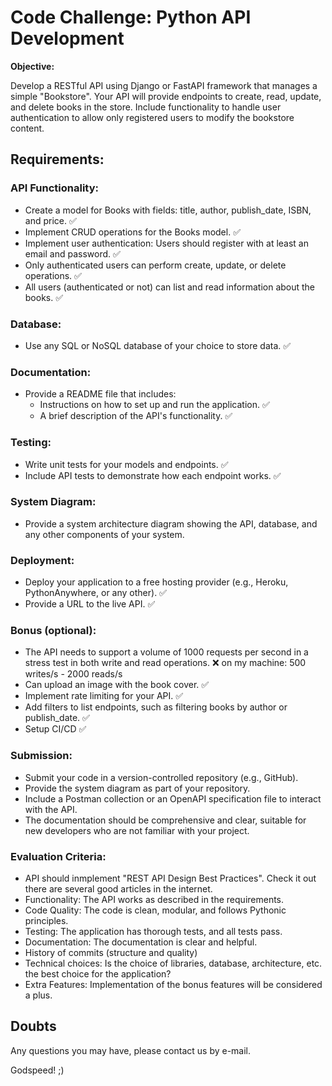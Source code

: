# Code Challenge: Python API Development

**Objective:**

Develop a RESTful API using Django or FastAPI framework that manages a simple "Bookstore". Your API will provide endpoints to create, read, update, and delete books in the store. Include functionality to handle user authentication to allow only registered users to modify the bookstore content.

## Requirements:

### API Functionality:

- Create a model for Books with fields: title, author, publish_date, ISBN, and price. ✅
- Implement CRUD operations for the Books model. ✅
- Implement user authentication: Users should register with at least an email and password. ✅
- Only authenticated users can perform create, update, or delete operations. ✅
- All users (authenticated or not) can list and read information about the books. ✅

### Database:

- Use any SQL or NoSQL database of your choice to store data. ✅

### Documentation:

- Provide a README file that includes:
  - Instructions on how to set up and run the application. ✅
  - A brief description of the API's functionality. ✅

### Testing:

- Write unit tests for your models and endpoints. ✅
- Include API tests to demonstrate how each endpoint works. ✅

### System Diagram:

- Provide a system architecture diagram showing the API, database, and any other components of your system.

### Deployment:

- Deploy your application to a free hosting provider (e.g., Heroku, PythonAnywhere, or any other). ✅
- Provide a URL to the live API. ✅

### Bonus (optional):

- The API needs to support a volume of 1000 requests per second in a stress test in both write and read operations. ❌ on my machine: 500 writes/s - 2000 reads/s
- Can upload an image with the book cover. ✅
- Implement rate limiting for your API. ✅
- Add filters to list endpoints, such as filtering books by author or publish_date. ✅
- Setup CI/CD ✅

### Submission:

- Submit your code in a version-controlled repository (e.g., GitHub).
- Provide the system diagram as part of your repository.
- Include a Postman collection or an OpenAPI specification file to interact with the API.
- The documentation should be comprehensive and clear, suitable for new developers who are not familiar with your project.

### Evaluation Criteria:

- API should inmplement "REST API Design Best Practices". Check it out there are several good articles in the internet.
- Functionality: The API works as described in the requirements.
- Code Quality: The code is clean, modular, and follows Pythonic principles.
- Testing: The application has thorough tests, and all tests pass.
- Documentation: The documentation is clear and helpful.
- History of commits (structure and quality)
- Technical choices: Is the choice of libraries, database, architecture, etc. the best choice for the application?
- Extra Features: Implementation of the bonus features will be considered a plus.

## Doubts

Any questions you may have, please contact us by e-mail.

Godspeed! ;)
